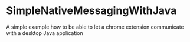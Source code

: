 # SimpleNativeMessagingWithJava
A simple example how to be able to let a chrome extension communicate with a desktop Java application 
